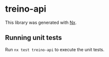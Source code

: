 # treino-api

This library was generated with [Nx](https://nx.dev).

## Running unit tests

Run `nx test treino-api` to execute the unit tests.
